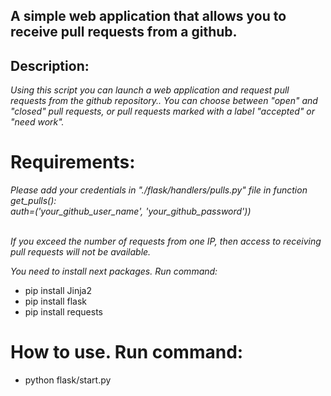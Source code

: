 ## **A simple web application that allows you to receive pull requests from a github.**

## Description:
*Using this script you can launch a web application and request pull requests from the github repository.. You can choose between "open" and "closed" pull requests, or pull requests marked with a label "accepted" or "need work".*

# Requirements:
*Please add your credentials in "./flask/handlers/pulls.py" file in function get_pulls(): 
<br>auth=('your_github_user_name', 'your_github_password'))*

<br>*If you exceed the number of requests from one IP, then access to receiving pull requests will not be available.*


*You need to install next packages. Run command:*
- pip install Jinja2
- pip install flask
- pip install requests

# How to use. Run command:
- python flask/start.py


